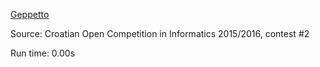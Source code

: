 [Geppetto](https://open.kattis.com/problems/geppetto)

Source: Croatian Open Competition in Informatics 2015/2016, contest #2

Run time: 0.00s